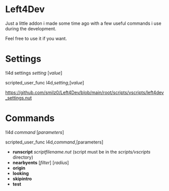 # Left4Dev
Just a little addon i made some time ago with a few useful commands i use during the development.

Feel free to use it if you want.


# Settings
!l4d settings _setting_ [_value_]

scripted_user_func l4d,_setting_,[_value_]

https://github.com/smilz0/Left4Dev/blob/main/root/scripts/vscripts/left4dev_settings.nut


# Commands
!l4d _command_ [_parameters_]

scripted_user_func l4d,_command_,[parameters]


- **runscript** _scriptfilename.nut_ (script must be in the _scripts/vscripts_ directory)
- **nearbyents** [_filter_] [_radius_]
- **origin**
- **looking**
- **skipintro**
- **test**
